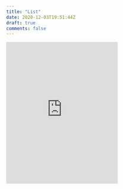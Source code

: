 ```yaml
---
title: "List"
date: 2020-12-03T19:51:44Z
draft: true
comments: false
---
```



<iframe src="https://open.spotify.com/embed/playlist/6wlNLwPCZ1VSh5kPZ6lz1o" width="300" height="380" frameborder="0" allowtransparency="true" allow="encrypted-media"></iframe>